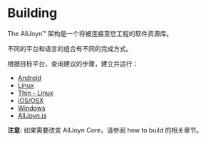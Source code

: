# Building

The AllJoyn&trade; 架构是一个将被连接至您工程的软件资源库。

不同的平台和语言的组合有不同的完成方式。

根据目标平台，查询建议的步骤，建立并运行：
* [Android][android]
* [Linux][linux]
* [Thin - Linux][thin-linux]
* [iOS/OSX][ios-osx]
* [Windows][windows]
* [AllJoyn.js][alljoyn-js]

**注意:** 如果需要改变 AllJoyn Core，请参阅 how to build 的相关章节。

[android]: /develop/building/android
[linux]: /develop/building/linux
[thin-linux]: /develop/building/thin-linux
[ios-osx]: /develop/building/ios-osx
[windows]: /develop/building/windows
[alljoyn-js]: /develop/building/alljoyn-js
